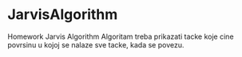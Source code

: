 # JarvisAlgorithm
Homework Jarvis Algorithm
Algoritam treba prikazati tacke koje cine povrsinu u kojoj se nalaze sve tacke, kada se povezu.
